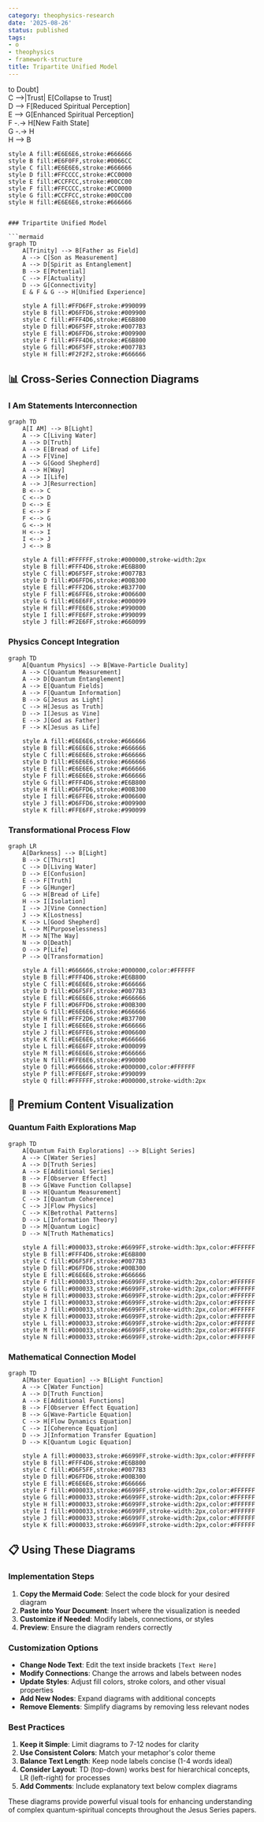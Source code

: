 ```yaml
---
category: theophysics-research
date: '2025-08-26'
status: published
tags:
- o
- theophysics
- framework-structure
title: Tripartite Unified Model
---
```

   
to Doubt]   
    C -->|Trust| E[Collapse to Trust]   
    D --> F[Reduced Spiritual Perception]   
    E --> G[Enhanced Spiritual Perception]   
    F -.-> H[New Faith State]   
    G -.-> H   
    H --> B   
       
    style A fill:#E6E6E6,stroke:#666666   
    style B fill:#E6F0FF,stroke:#0066CC   
    style C fill:#E6E6E6,stroke:#666666   
    style D fill:#FFCCCC,stroke:#CC0000   
    style E fill:#CCFFCC,stroke:#00CC00   
    style F fill:#FFCCCC,stroke:#CC0000   
    style G fill:#CCFFCC,stroke:#00CC00   
    style H fill:#E6E6E6,stroke:#666666   
```

### Tripartite Unified Model

```mermaid
graph TD
    A[Trinity] --> B[Father as Field]
    A --> C[Son as Measurement]
    A --> D[Spirit as Entanglement]
    B --> E[Potential]
    C --> F[Actuality]
    D --> G[Connectivity]
    E & F & G --> H[Unified Experience]
    
    style A fill:#FFD6FF,stroke:#990099
    style B fill:#D6FFD6,stroke:#009900
    style C fill:#FFF4D6,stroke:#E6B800
    style D fill:#D6F5FF,stroke:#0077B3
    style E fill:#D6FFD6,stroke:#009900
    style F fill:#FFF4D6,stroke:#E6B800
    style G fill:#D6F5FF,stroke:#0077B3
    style H fill:#F2F2F2,stroke:#666666
```
   
   
## 📊 Cross-Series Connection Diagrams   
   
### I Am Statements Interconnection   
   
```mermaid
graph TD
    A[I AM] --> B[Light]
    A --> C[Living Water]
    A --> D[Truth]
    A --> E[Bread of Life]
    A --> F[Vine]
    A --> G[Good Shepherd]
    A --> H[Way]
    A --> I[Life]
    A --> J[Resurrection]
    B <--> C
    C <--> D
    D <--> E
    E <--> F
    F <--> G
    G <--> H
    H <--> I
    I <--> J
    J <--> B
    
    style A fill:#FFFFFF,stroke:#000000,stroke-width:2px
    style B fill:#FFF4D6,stroke:#E6B800
    style C fill:#D6F5FF,stroke:#0077B3
    style D fill:#D6FFD6,stroke:#00B300
    style E fill:#FFF2D6,stroke:#B37700
    style F fill:#E6FFE6,stroke:#006600
    style G fill:#E6E6FF,stroke:#000099
    style H fill:#FFE6E6,stroke:#990000
    style I fill:#FFE6FF,stroke:#990099
    style J fill:#F2E6FF,stroke:#660099
```
   
   
### Physics Concept Integration   
   
```mermaid
graph TD
    A[Quantum Physics] --> B[Wave-Particle Duality]
    A --> C[Quantum Measurement]
    A --> D[Quantum Entanglement]
    A --> E[Quantum Fields]
    A --> F[Quantum Information]
    B --> G[Jesus as Light]
    C --> H[Jesus as Truth]
    D --> I[Jesus as Vine]
    E --> J[God as Father]
    F --> K[Jesus as Life]
    
    style A fill:#E6E6E6,stroke:#666666
    style B fill:#E6E6E6,stroke:#666666
    style C fill:#E6E6E6,stroke:#666666
    style D fill:#E6E6E6,stroke:#666666
    style E fill:#E6E6E6,stroke:#666666
    style F fill:#E6E6E6,stroke:#666666
    style G fill:#FFF4D6,stroke:#E6B800
    style H fill:#D6FFD6,stroke:#00B300
    style I fill:#E6FFE6,stroke:#006600
    style J fill:#D6FFD6,stroke:#009900
    style K fill:#FFE6FF,stroke:#990099
```
   
   
### Transformational Process Flow   
   
```mermaid
graph LR
    A[Darkness] --> B[Light]
    B --> C[Thirst]
    C --> D[Living Water]
    D --> E[Confusion]
    E --> F[Truth]
    F --> G[Hunger]
    G --> H[Bread of Life]
    H --> I[Isolation]
    I --> J[Vine Connection]
    J --> K[Lostness]
    K --> L[Good Shepherd]
    L --> M[Purposelessness]
    M --> N[The Way]
    N --> O[Death]
    O --> P[Life]
    P --> Q[Transformation]
    
    style A fill:#666666,stroke:#000000,color:#FFFFFF
    style B fill:#FFF4D6,stroke:#E6B800
    style C fill:#E6E6E6,stroke:#666666
    style D fill:#D6F5FF,stroke:#0077B3
    style E fill:#E6E6E6,stroke:#666666
    style F fill:#D6FFD6,stroke:#00B300
    style G fill:#E6E6E6,stroke:#666666
    style H fill:#FFF2D6,stroke:#B37700
    style I fill:#E6E6E6,stroke:#666666
    style J fill:#E6FFE6,stroke:#006600
    style K fill:#E6E6E6,stroke:#666666
    style L fill:#E6E6FF,stroke:#000099
    style M fill:#E6E6E6,stroke:#666666
    style N fill:#FFE6E6,stroke:#990000
    style O fill:#666666,stroke:#000000,color:#FFFFFF
    style P fill:#FFE6FF,stroke:#990099
    style Q fill:#FFFFFF,stroke:#000000,stroke-width:2px
```
   
   
## 🧠 Premium Content Visualization   
   
### Quantum Faith Explorations Map   
   
```mermaid
graph TD
    A[Quantum Faith Explorations] --> B[Light Series]
    A --> C[Water Series]
    A --> D[Truth Series]
    A --> E[Additional Series]
    B --> F[Observer Effect]
    B --> G[Wave Function Collapse]
    B --> H[Quantum Measurement]
    C --> I[Quantum Coherence]
    C --> J[Flow Physics]
    C --> K[Betrothal Patterns]
    D --> L[Information Theory]
    D --> M[Quantum Logic]
    D --> N[Truth Mathematics]
    
    style A fill:#000033,stroke:#6699FF,stroke-width:3px,color:#FFFFFF
    style B fill:#FFF4D6,stroke:#E6B800
    style C fill:#D6F5FF,stroke:#0077B3
    style D fill:#D6FFD6,stroke:#00B300
    style E fill:#E6E6E6,stroke:#666666
    style F fill:#000033,stroke:#6699FF,stroke-width:2px,color:#FFFFFF
    style G fill:#000033,stroke:#6699FF,stroke-width:2px,color:#FFFFFF
    style H fill:#000033,stroke:#6699FF,stroke-width:2px,color:#FFFFFF
    style I fill:#000033,stroke:#6699FF,stroke-width:2px,color:#FFFFFF
    style J fill:#000033,stroke:#6699FF,stroke-width:2px,color:#FFFFFF
    style K fill:#000033,stroke:#6699FF,stroke-width:2px,color:#FFFFFF
    style L fill:#000033,stroke:#6699FF,stroke-width:2px,color:#FFFFFF
    style M fill:#000033,stroke:#6699FF,stroke-width:2px,color:#FFFFFF
    style N fill:#000033,stroke:#6699FF,stroke-width:2px,color:#FFFFFF
```
   
   
### Mathematical Connection Model   
   
```mermaid
graph TD
    A[Master Equation] --> B[Light Function]
    A --> C[Water Function]
    A --> D[Truth Function]
    A --> E[Additional Functions]
    B --> F[Observer Effect Equation]
    B --> G[Wave-Particle Equation]
    C --> H[Flow Dynamics Equation]
    C --> I[Coherence Equation]
    D --> J[Information Transfer Equation]
    D --> K[Quantum Logic Equation]
    
    style A fill:#000033,stroke:#6699FF,stroke-width:3px,color:#FFFFFF
    style B fill:#FFF4D6,stroke:#E6B800
    style C fill:#D6F5FF,stroke:#0077B3
    style D fill:#D6FFD6,stroke:#00B300
    style E fill:#E6E6E6,stroke:#666666
    style F fill:#000033,stroke:#6699FF,stroke-width:2px,color:#FFFFFF
    style G fill:#000033,stroke:#6699FF,stroke-width:2px,color:#FFFFFF
    style H fill:#000033,stroke:#6699FF,stroke-width:2px,color:#FFFFFF
    style I fill:#000033,stroke:#6699FF,stroke-width:2px,color:#FFFFFF
    style J fill:#000033,stroke:#6699FF,stroke-width:2px,color:#FFFFFF
    style K fill:#000033,stroke:#6699FF,stroke-width:2px,color:#FFFFFF
```
   
   
## 📋 Using These Diagrams   
   
### Implementation Steps   
   
1. **Copy the Mermaid Code**: Select the code block for your desired diagram   
2. **Paste into Your Document**: Insert where the visualization is needed   
3. **Customize if Needed**: Modify labels, connections, or styles   
4. **Preview**: Ensure the diagram renders correctly   
   
### Customization Options   
   
   
- **Change Node Text**: Edit the text inside brackets `[Text Here]`   
- **Modify Connections**: Change the arrows and labels between nodes   
- **Update Styles**: Adjust fill colors, stroke colors, and other visual properties   
- **Add New Nodes**: Expand diagrams with additional concepts   
- **Remove Elements**: Simplify diagrams by removing less relevant nodes   
   
### Best Practices   
   
1. **Keep it Simple**: Limit diagrams to 7-12 nodes for clarity   
2. **Use Consistent Colors**: Match your metaphor's color theme   
3. **Balance Text Length**: Keep node labels concise (1-4 words ideal)   
4. **Consider Layout**: TD (top-down) works best for hierarchical concepts, LR (left-right) for processes   
5. **Add Comments**: Include explanatory text below complex diagrams   
   
These diagrams provide powerful visual tools for enhancing understanding of complex quantum-spiritual concepts throughout the Jesus Series papers.